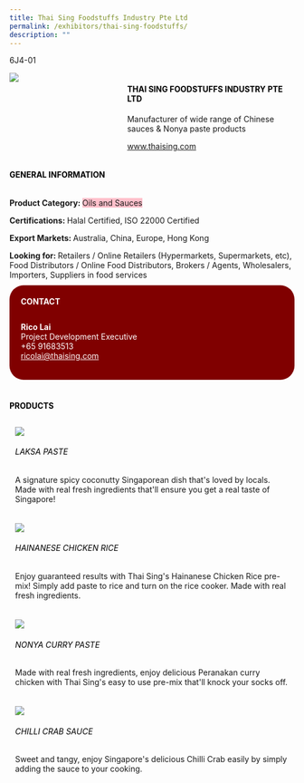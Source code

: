 ```yaml
---
title: Thai Sing Foodstuffs Industry Pte Ltd
permalink: /exhibitors/thai-sing-foodstuffs/
description: ""
---
```

<head>
	<div class="flex-paragraph">
		<!--hi there! this is a comment and will provide you with instructional guides-->
		<!--insert booth number here!-->
		<p style="text-transform: uppercase">6J4-01</p></div>
			<div class="flex-container" style="display: flex; flex-wrap: wrap;">
				<!--insert DOWNLOAD link of company logo between the " marks!-->
			<div class="card sgds" style="flex: 1 1 40%; display: block;"><img src="https://drive.google.com/uc?id=17AjoJ0CLJS603j6xY5felvv7rNZFiEFK&export=download"></div>
	<div class="card-sgds" style="flex: 1 1 58%; display: block; margin-left: 3px">
		<h4 style="text-transform: uppercase; color: black;"><!--insert the exhibitor's name between the <b> tags here--><b>Thai Sing Foodstuffs Industry Pte Ltd</b></h4><!--insert the exhibitor's description between the <p> tags here-->
		<p>Manufacturer of wide range of Chinese sauces & Nonya paste products</p>
		<!--insert the exhibitor's website link, making sure there is "https:// www." present please. make sure the entire https link goes in between the " marks-->
		<p><a href="https://www.thaising.com/" target="_blank"><!--insert the www website link here (no need for https)-->www.thaising.com</a></p>
	</div>
</div>
</head>

<body>
	<h4 style="text-transform: uppercase; color: black;"><b>General Information</b></h4>
		<div class="flex-container" style="display: flex; flex-wrap: wrap;">
			<div class="card sgds" style="flex: 1 1 65%; display: block; align-self: stretch">
			<div class="flex-paragraph">
			<p><b>Product Category: </b><span style=" background-color: pink; border-radius: 10 px;"><!--insert the exhibitor's pdt cat between the <p> tags here-->Oils and Sauces</span></p> 
				<p><b>Certifications: </b><!--insert all the exhibitor's certifications between the </b> and </p> here-->Halal Certified, ISO 22000 Certified</p>
			<p><b>Export Markets: </b><!--insert all the exhibitor's export markets between the </b> and </p> here-->Australia, China, Europe, Hong Kong</p>
			<p style="margin-bottom: 10px;"><b>Looking for: </b><!--insert all the exhibitor's potential business partners between the </b> and </p> here-->Retailers / Online Retailers (Hypermarkets, Supermarkets, etc), Food Distributors / Online Food Distributors, Brokers / Agents, Wholesalers, Importers, Suppliers in food services</p>
			</div>
		</div>
		<div class="card sgds" style="flex: 1 1 35%; padding: 10px; display: block; background-color: maroon; border-radius: 25px; align-self: center;">
		<h4 style="color: white; margin-top: 10px; margin-left: 10px;">CONTACT</h4>
		<div class="flex-paragraph">
			<!--replace with exhibitor's: -->
			<p style="padding: 10px; color: white;"><b><!-- POC name-->Rico Lai</b><br><!-- designation-->Project Development Executive<br><!--contact number-->+65 91683513<br><!-- for linking purposes, insert their email after "mailto:"...--><a href="mailto:ricolai@thaising.com" style="color: white;"><!--...and also include the display email before </a> here-->ricolai@thaising.com</a></p>
		</div>
			</div>
		</div>
	<br>
		<h4 style="text-transform: uppercase; color: black;"><b>products</b></h4>
<div style="display: flex; flex-wrap: wrap;">
  <div class="card sgds" style="flex: 1 1 47%; margin: 10px; display: block;"><!--insert the exhibitor's DOWNLOAD image for product between the " marks here-->
	<div class="flex-image" style="display: block;"><img src="https://drive.google.com/uc?id=132w1HEQujzpKfkYDLBju7cA3VGw7PMoV&export=download"></div>
	<div class="flex-paragraph">
		<h6 style="text-transform: uppercase; color: black;"><!--insert product name before </h6> and product description after <p>-->Laksa Paste</h6>
		<p>A signature spicy coconutty Singaporean dish that's loved by locals. Made with real fresh ingredients that'll ensure you get a real taste of Singapore!</p></div>
	</div>
		<div class="card sgds" style="flex: 1 1 47%; margin: 10px; display: block;">
		<div class="flex-image" style="display: block;"><img src="https://drive.google.com/uc?id=1JLckp4VBMiM-O-1mXd6gI4bA6OfEMSVu&export=download"></div>
	<div class="flex-paragraph">
		<h6 style="text-transform: uppercase; color: black;">Hainanese Chicken Rice</h6>
		<p>Enjoy guaranteed results with Thai Sing's Hainanese Chicken Rice pre-mix! Simply add paste to rice and turn on the rice cooker. Made with real fresh ingredients. </p></div>
	</div>
		<div class="card sgds" style="flex: 1 1 47%; margin: 10px; display: block;">
		<div class="flex-image" style="display: block;"><img src="https://drive.google.com/uc?id=1SXUraHyoybpHVnTCASC4R0Owwow7FlUD&export=download"></div>
	<div class="flex-paragraph">
		<h6 style="text-transform: uppercase; color: black;">Nonya Curry Paste</h6>
		<p>Made with real fresh ingredients, enjoy delicious Peranakan curry chicken with Thai Sing's easy to use pre-mix that'll knock your socks off.</p></div>
		</div>
		<div class="card sgds" style="flex: 1 1 47%; margin: 10px; display: block;">
		<div class="flex-image" style="display: block;"><img src="https://drive.google.com/uc?id=1eBm3XAzyVhYK-XAj3eOlVaNPwlftYPcs&export=download"></div>
	<div class="flex-paragraph">
		<h6 style="text-transform: uppercase; color: black;">Chilli Crab Sauce</h6>
		<p>Sweet and tangy, enjoy Singapore's delicious Chilli Crab easily by simply adding the sauce to your cooking.</p></div>
	</div>
	<!--don't delete these 2 tags. double check how the layout looks on the right too and lemme know if there are any problems! thank u so much for ur hardwork!-->
	</div>
</body>